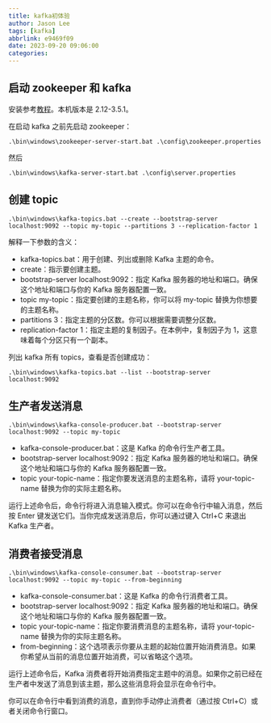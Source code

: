 ```yaml
---
title: kafka初体验
author: Jason Lee
tags: [kafka]
abbrlink: e9469f09
date: 2023-09-20 09:06:00
categories:
---
```


## 启动 zookeeper 和 kafka

安装参考[教程](https://www.geeksforgeeks.org/how-to-install-and-run-apache-kafka-on-windows/)。本机版本是 2.12-3.5.1。

在启动 kafka 之前先启动 zookeeper：

```
.\bin\windows\zookeeper-server-start.bat .\config\zookeeper.properties
```

然后

```
.\bin\windows\kafka-server-start.bat .\config\server.properties
```

## 创建 topic

```
.\bin\windows\kafka-topics.bat --create --bootstrap-server localhost:9092 --topic my-topic --partitions 3 --replication-factor 1
```

解释一下参数的含义：

- kafka-topics.bat：用于创建、列出或删除 Kafka 主题的命令。
- create：指示要创建主题。
- bootstrap-server localhost:9092：指定 Kafka 服务器的地址和端口。确保这个地址和端口与你的 Kafka 服务器配置一致。
- topic my-topic：指定要创建的主题名称，你可以将 my-topic 替换为你想要的主题名称。
- partitions 3：指定主题的分区数。你可以根据需要调整分区数。
- replication-factor 1：指定主题的复制因子。在本例中，复制因子为 1，这意味着每个分区只有一个副本。

列出 kafka 所有 topics，查看是否创建成功：

```
.\bin\windows\kafka-topics.bat --list --bootstrap-server localhost:9092
```

## 生产者发送消息

```
.\bin\windows\kafka-console-producer.bat --bootstrap-server localhost:9092 --topic my-topic
```

- kafka-console-producer.bat：这是 Kafka 的命令行生产者工具。
- bootstrap-server localhost:9092：指定 Kafka 服务器的地址和端口。确保这个地址和端口与你的 Kafka 服务器配置一致。
- topic your-topic-name：指定你要发送消息的主题名称，请将 your-topic-name 替换为你的实际主题名称。

运行上述命令后，命令行将进入消息输入模式。你可以在命令行中输入消息，然后按 Enter 键发送它们。当你完成发送消息后，你可以通过键入 Ctrl+C 来退出 Kafka 生产者。

## 消费者接受消息

```
.\bin\windows\kafka-console-consumer.bat --bootstrap-server localhost:9092 --topic my-topic --from-beginning
```

- kafka-console-consumer.bat：这是 Kafka 的命令行消费者工具。
- bootstrap-server localhost:9092：指定 Kafka 服务器的地址和端口。确保这个地址和端口与你的 Kafka 服务器配置一致。
- topic your-topic-name：指定你要消费消息的主题名称，请将 your-topic-name 替换为你的实际主题名称。
- from-beginning：这个选项表示你要从主题的起始位置开始消费消息。如果你希望从当前的消息位置开始消费，可以省略这个选项。

运行上述命令后，Kafka 消费者将开始消费指定主题中的消息。如果你之前已经在生产者中发送了消息到该主题，那么这些消息将会显示在命令行中。

你可以在命令行中看到消费的消息，直到你手动停止消费者（通过按 Ctrl+C）或者关闭命令行窗口。
